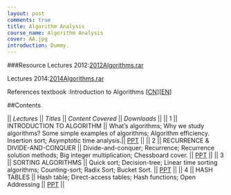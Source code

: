 ```yaml
---
layout: post
comments: true
title: Algorithm Analysis
course_name: Algorithm Analysis
cover: AA.jpg
introduction: Dummy.
---
```

###Resource
Lectures 2012:[2012Algorithms.rar](../files/2012Algorithms.rar)

Lectures 2014:[2014Algorithms.rar](../files/2014Algorithms.rar)

References textbook :Introduction to Algorithms [[CN](http://item.jd.com/11144230.html)][[EN](http://gen.lib.rus.ec/book/index.php?md5=E07DD7CDAFED5967F6B3EFEC6715CEF3)]


##Contents

|| *Lectures* || *Titles* || *Content Covered* || *Downloads* ||
|| 1 || INTRODUCTION TO ALGORITHM  || What’s algorithms; Why we study algorithms? Some simple examples of algorithms; Algorithm efficiency. Insertion sort; Asymptotic time analysis.|| [PPT](../files/Lecture1.ppt) ||
|| 2 || RECURRENCE & DIVIDE-AND-CONQUER || Divide-and-conquer; Recurrence; Recurrence solution methods;  Big integer multiplication; Chessboard cover. || [PPT](../files/Lecture2.ppt) ||
|| 3 || SORTING ALGORITHMS || Quick sort; Decision-tree; Linear time sorting algorithms; Counting-sort; Radix Sort; Bucket Sort. || [PPT](../files/Lecture3.ppt) ||
|| 4 || HASH TABLES || Hash table; Direct-access tables; Hash functions; Open Addressing || [PPT](../files/Lecture4.ppt) ||
